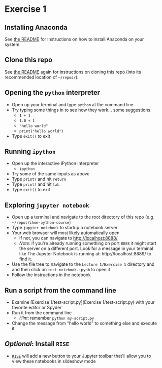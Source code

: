 # Exercise 1

## Installing Anaconda

See [the README](../README.rst) for instructions on how to install Anaconda
on your system.


## Clone this repo
See [the README](../README.rst) again for instructions on cloning this repo
(into its recommended location of `~/repos/`).


## Opening the `python` interpreter

- Open up your terminal and type `python` at the command line
- Try typing some things in to see how they work... some suggestions:
    * `1 + 1`
    * `1.0 + 1`
    * `"hello world"`
    * `print("hello world")`
- Type `exit()` to exit


## Running `ipython`

- Open up the interactive IPython interpreter
    * `ipython`
- Try some of the same inputs as above
- Type `print?` and hit `return`
- Type `print(` and hit `tab`
- Type `exit()` to exit


## Exploring `jupyter notebook`

- Open up a terminal and navigate to the root directory of this repo (e.g. 
    `~/repos/ihme-python-course`)
- Type `jupyter notebook` to startup a notebook server
- Your web browser will most likely automatically open 
    * If not, you can navigate to 
        [http://localhost:8888/](http://localhost:8888/)
    * _Note_: if you're already running something on port `8888` it might start
        the server on a different port. Look for a message in your terminal 
        like
            The Jupyter Notebook is running at: http://localhost:8889/
        to find it.
- Use the file tree to navigate to the `Lecture 1/Exercise 1` directory and 
    and then click on `test-notebook.ipynb` to open it
- Follow the instructions in the notebook


## Run a script from the command line

- Examine [Exercise 1/test-script.py](Exercise 1/test-script.py) with your
    favorite editor or Spyder
- Run it from the command line
    * _Hint_: remember `python my-script.py`
- Change the message from "hello world" to something else and execute it


## _Optional_: Install `RISE`

- [`RISE`](https://github.com/damianavila/RISE) will add a new button to your
    Jupyter toolbar that'll allow you to view these notebooks in slideshow mode
